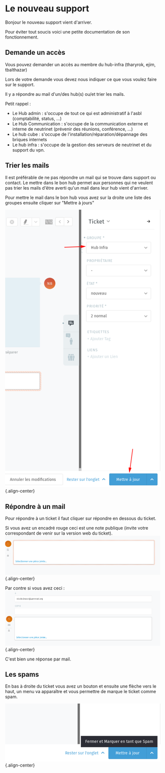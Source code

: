 # Le nouveau support
Bonjour le nouveau support vient d'arriver.

Pour éviter tout soucis voici une petite documentation de son fonctionnement.

## Demande un accès
Vous pouvez demander un accès au membre du hub-infra (tharyrok, ejim, tbalthazar)

Lors de votre demande vous devez nous indiquer ce que vous voulez faire sur le support.

Il y a répondre au mail d'un/des hub(s) ou/et trier les mails.

Petit rappel : 

- Le Hub admin : s'occupe de tout ce qui est administratif à l'asbl (comptabilité, status, ...)
- Le Hub Communication : s'occupe de la communication externe et interne de neutrinet (prévenir des réunions, conférence, ...)
- Le hub cube : s'occupe de l'installation/réparation/dépannage des briques internets
- Le hub infra : s'occupe de la gestion des serveurs de neutrinet et du support du vpn.
 

## Trier les mails

Il est préférable de ne pas répondre un mail qui se trouve dans support ou contact. Le mettre dans le bon hub permet aux personnes qui ne veulent pas trier les mails d'être averti qu'un mail dans leur hub vient d'arriver.

Pour mettre le mail dans le bon hub vous avez sur la droite une liste des groupes ensuite cliquer sur "Mettre à jours"

![Image Change hub](/uploads/documentation-support/screen-001.png){.align-center}


## Répondre à un mail

Pour répondre à un ticket il faut cliquer sur répondre en dessous du ticket.

Si vous avez un encadré rouge ceci est une note publique (invite votre correspondant de venir sur la version web du ticket).
![Image internal note](/uploads/documentation-support/screen-002.png){.align-center}


Par contre si vous avez ceci : 
![Image repsond mail](/uploads/documentation-support/screen-003.png){.align-center}


C'est bien une réponse par mail.


## Les spams
En bas à droite du ticket vous avez un bouton et ensuite une flèche vers le haut, un menu va apparaître et vous permettre de marque le ticket comme spam.

![Image spam](/uploads/documentation-support/screen-004.png){.align-center}
